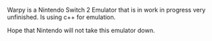 Warpy is a Nintendo Switch 2 Emulator that is in work in progress very unfinished. Is using c++ for emulation.

Hope that Nintendo will not take this emulator down.
